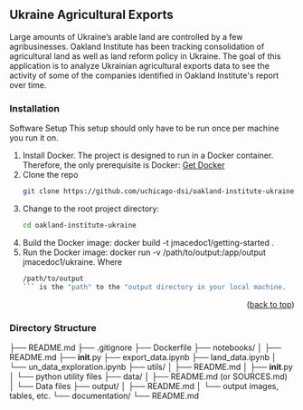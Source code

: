 ## Ukraine Agricultural Exports

Large amounts of Ukraine’s arable land are controlled by a few agribusinesses. Oakland Institute has been tracking consolidation of agricultural land as well as land reform policy in Ukraine. The goal of this application is to analyze Ukrainian agricultural exports data to see the activity of some of the companies identified in Oakland Institute's report over time.

### Installation

Software Setup
This setup should only have to be run once per machine you run it on.

1. Install Docker. The project is designed to run in a Docker container. Therefore, the only prerequisite is Docker: [Get Docker](https://docs.docker.com/get-docker/)
2. Clone the repo
   ```sh
   git clone https://github.com/uchicago-dsi/oakland-institute-ukraine.git
   ```
3. Change to the root project directory:
   ```sh
   cd oakland-institute-ukraine
   ```
4. Build the Docker image: docker build -t jmacedoc1/getting-started .
5. Run the Docker image: docker run -v /path/to/output:/app/output jmacedoc1/ukraine. Where
   ```sh
   /path/to/output
   ``` is the "path" to the "output directory in your local machine.
<p align="right">(<a href="#readme-top">back to top</a>)</p>


### Directory Structure

├── README.md
├── .gitignore
├── Dockerfile
├── notebooks/
│   ├── README.md
    ├── __init__.py
    ├── export_data.ipynb
    ├── land_data.ipynb
│   └── un_data_exploration.ipynb
├── utils/
│   ├── README.md
│   ├── __init__.py
│   └── python utility files
├── data/
│   ├── README.md (or SOURCES.md)
│   └── Data files
├── output/
│   ├── README.md
│   └── output images, tables, etc.
└── documentation/
    └── README.md





